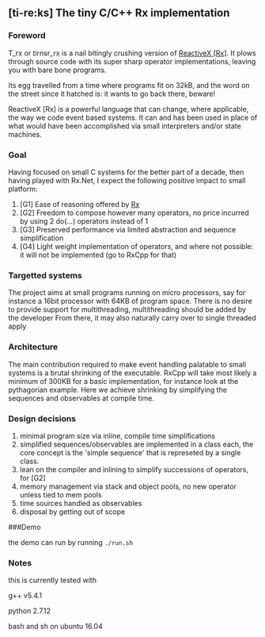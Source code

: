 ## [ti-re:ks] The tiny C/C++ Rx implementation
### Foreword
T_rx or tirnsr_rx is a nail bitingly crushing version of [ReactiveX [Rx]](http://reactivex.io/intro.html). It plows through source code with its super sharp operator implementations, leaving you with bare bone programs.

Its egg travelled from a time where programs fit on 32kB, and the word on the street since it hatched is: it wants to go back there, beware!
 
ReactiveX [Rx] is a powerful language that can change, where applicable, the way we code event based systems. It can and has been used in place of what would have been accomplished via small interpreters and/or state machines.


### Goal
Having focused on small C systems for the better part of a decade, then having played with Rx.Net, I expect the following positive impact to small platform: 
1. [G1] Ease of reasoning offered by [Rx](http://reactivex.io/intro.html)
2. [G2] Freedom to compose however many operators, no price incurred by using 2 do(...) operators instead of 1 
3. [G3] Preserved performance via limited abstraction and sequence simplification
4. [G4] Light weight implementation of operators, and where not possible: it will not be implemented (go to RxCpp for that)

### Targetted systems
The project aims at small programs running on micro processors, say for instance a 16bit processor with 64KB of program space. There is no desire to provide support for multithreading, multithreading should be added by the developer 
From there, it may also naturally carry over to single threaded apply 

### Architecture
The main contribution required to make event handling palatable to small systems is a brutal shrinking of the executable. RxCpp will take most likely a minimum of 300KB for a basic implementation, for instance look at the pythagorian example. 
Here we achieve shrinking by simplifying the sequences and observables at compile time.

### Design decisions
1. minimal program size via inline, compile time simplifications
2. simplified sequences/observables are implemented in a class each, the core concept is the 'simple sequence' that is represeted by a single class. 
3. lean on the compiler and inlining to simplify successions of operators, for [G2]
2. memory management via stack and object pools, no new operator unless tied to mem pools
3. time sources handled as observables
4. disposal by getting out of scope

###Demo

the demo can run by running `./run.sh`

### Notes
this is currently tested with 

g++ v5.4.1

python 2.7.12

bash and sh on ubuntu 16.04

    

